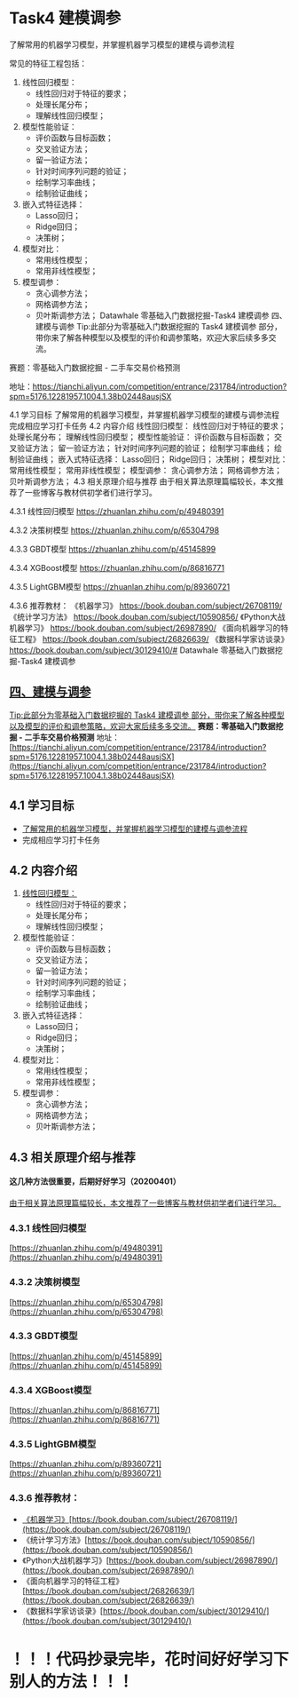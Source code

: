 # Task4 建模调参
了解常用的机器学习模型，并掌握机器学习模型的建模与调参流程

常见的特征工程包括：
1.  线性回归模型： 
	-  线性回归对于特征的要求；
	-  处理长尾分布；
	-  理解线性回归模型；
2.  模型性能验证： 
	-  评价函数与目标函数；
	-  交叉验证方法；
	-  留一验证方法；
	-  针对时间序列问题的验证；
	-  绘制学习率曲线；
	-  绘制验证曲线；
3.  嵌入式特征选择： 
	-  Lasso回归；
	-  Ridge回归；
	-  决策树；
4.  模型对比： 
	-  常用线性模型；
	-  常用非线性模型；
5.  模型调参： 
	-  贪心调参方法；
	-  网格调参方法；
	-  贝叶斯调参方法；
Datawhale 零基础入门数据挖掘-Task4 建模调参
四、建模与调参
Tip:此部分为零基础入门数据挖掘的 Task4 建模调参 部分，带你来了解各种模型以及模型的评价和调参策略，欢迎大家后续多多交流。

赛题：零基础入门数据挖掘 - 二手车交易价格预测

地址：https://tianchi.aliyun.com/competition/entrance/231784/introduction?spm=5176.12281957.1004.1.38b02448ausjSX

4.1 学习目标
了解常用的机器学习模型，并掌握机器学习模型的建模与调参流程
完成相应学习打卡任务
4.2 内容介绍
线性回归模型：
线性回归对于特征的要求；
处理长尾分布；
理解线性回归模型；
模型性能验证：
评价函数与目标函数；
交叉验证方法；
留一验证方法；
针对时间序列问题的验证；
绘制学习率曲线；
绘制验证曲线；
嵌入式特征选择：
Lasso回归；
Ridge回归；
决策树；
模型对比：
常用线性模型；
常用非线性模型；
模型调参：
贪心调参方法；
网格调参方法；
贝叶斯调参方法；
4.3 相关原理介绍与推荐
由于相关算法原理篇幅较长，本文推荐了一些博客与教材供初学者们进行学习。

4.3.1 线性回归模型
https://zhuanlan.zhihu.com/p/49480391

4.3.2 决策树模型
https://zhuanlan.zhihu.com/p/65304798

4.3.3 GBDT模型
https://zhuanlan.zhihu.com/p/45145899

4.3.4 XGBoost模型
https://zhuanlan.zhihu.com/p/86816771

4.3.5 LightGBM模型
https://zhuanlan.zhihu.com/p/89360721

4.3.6 推荐教材：
《机器学习》 https://book.douban.com/subject/26708119/
《统计学习方法》 https://book.douban.com/subject/10590856/
《Python大战机器学习》 https://book.douban.com/subject/26987890/
《面向机器学习的特征工程》 https://book.douban.com/subject/26826639/
《数据科学家访谈录》 https://book.douban.com/subject/30129410/# Datawhale 零基础入门数据挖掘-Task4 建模调参
## [四、建模与调参](https://tianchi.aliyun.com/mas-notebook/preview/83025/cf41cd60-682b-11ea-a822-4d864f27843a.ipynb/-1?lang=#Datawhale-零基础入门数据挖掘-Task4-建模调参)
[Tip:此部分为零基础入门数据挖掘的 Task4 建模调参 部分，带你来了解各种模型以及模型的评价和调参策略，欢迎大家后续多多交流。](https://tianchi.aliyun.com/mas-notebook/preview/83025/cf41cd60-682b-11ea-a822-4d864f27843a.ipynb/-1?lang=#四、建模与调参)
**赛题：零基础入门数据挖掘 - 二手车交易价格预测**
地址：[https://tianchi.aliyun.com/competition/entrance/231784/introduction?spm=5176.12281957.1004.1.38b02448ausjSX](https://tianchi.aliyun.com/competition/entrance/231784/introduction?spm=5176.12281957.1004.1.38b02448ausjSX)
## 4.1 学习目标
-  [了解常用的机器学习模型，并掌握机器学习模型的建模与调参流程](https://tianchi.aliyun.com/mas-notebook/preview/83025/cf41cd60-682b-11ea-a822-4d864f27843a.ipynb/-1?lang=#4.1-学习目标)
-  完成相应学习打卡任务

## 4.2 内容介绍
1.  [线性回归模型：](https://tianchi.aliyun.com/mas-notebook/preview/83025/cf41cd60-682b-11ea-a822-4d864f27843a.ipynb/-1?lang=#4.2-内容介绍) 
	-  线性回归对于特征的要求；
	-  处理长尾分布；
	-  理解线性回归模型；
2.  模型性能验证： 
	-  评价函数与目标函数；
	-  交叉验证方法；
	-  留一验证方法；
	-  针对时间序列问题的验证；
	-  绘制学习率曲线；
	-  绘制验证曲线；
3.  嵌入式特征选择： 
	-  Lasso回归；
	-  Ridge回归；
	-  决策树；
4.  模型对比： 
	-  常用线性模型；
	-  常用非线性模型；
5.  模型调参： 
	-  贪心调参方法；
	-  网格调参方法；
	-  贝叶斯调参方法；

## 4.3 相关原理介绍与推荐
#### 这几种方法很重要，后期好好学习（20200401）
[由于相关算法原理篇幅较长，本文推荐了一些博客与教材供初学者们进行学习。](https://tianchi.aliyun.com/mas-notebook/preview/83025/cf41cd60-682b-11ea-a822-4d864f27843a.ipynb/-1?lang=#4.3-相关原理介绍与推荐)
### 4.3.1 线性回归模型
[https://zhuanlan.zhihu.com/p/49480391](https://zhuanlan.zhihu.com/p/49480391)
### 4.3.2 决策树模型
[https://zhuanlan.zhihu.com/p/65304798](https://zhuanlan.zhihu.com/p/65304798)
### 4.3.3 GBDT模型
[https://zhuanlan.zhihu.com/p/45145899](https://zhuanlan.zhihu.com/p/45145899)
### 4.3.4 XGBoost模型
[https://zhuanlan.zhihu.com/p/86816771](https://zhuanlan.zhihu.com/p/86816771)
### 4.3.5 LightGBM模型
[https://zhuanlan.zhihu.com/p/89360721](https://zhuanlan.zhihu.com/p/89360721)
### 4.3.6 推荐教材：
-  [《机器学习》](https://tianchi.aliyun.com/mas-notebook/preview/83025/cf41cd60-682b-11ea-a822-4d864f27843a.ipynb/-1?lang=#4.3.6-推荐教材：)[https://book.douban.com/subject/26708119/](https://book.douban.com/subject/26708119/)
-  《统计学习方法》[https://book.douban.com/subject/10590856/](https://book.douban.com/subject/10590856/)
-  《Python大战机器学习》[https://book.douban.com/subject/26987890/](https://book.douban.com/subject/26987890/)
-  《面向机器学习的特征工程》[https://book.douban.com/subject/26826639/](https://book.douban.com/subject/26826639/)
-  《数据科学家访谈录》[https://book.douban.com/subject/30129410/](https://book.douban.com/subject/30129410/)


# ！！！代码抄录完毕，花时间好好学习下别人的方法！！！

